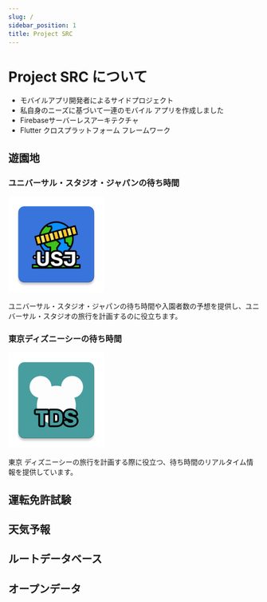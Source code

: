 ```yaml
---
slug: /
sidebar_position: 1
title: Project SRC
---
```


# Project SRC について

* モバイルアプリ開発者によるサイドプロジェクト
* 私自身のニーズに基づいて一連のモバイル アプリを作成しました
* Firebaseサーバーレスアーキテクチャ
* Flutter クロスプラットフォーム フレームワーク

## 遊園地

### ユニバーサル・スタジオ・ジャパンの待ち時間

[![usj](./img/usj_logo.png)][1]

ユニバーサル・スタジオ・ジャパンの待ち時間や入園者数の予想を提供し、ユニバーサル・スタジオの旅行を計画するのに役立ちます。

### 東京ディズニーシーの待ち時間

[![tds](./img/tds_logo.png)][2]

東京 ディズニーシーの旅行を計画する際に役立つ、待ち時間のリアルタイム情報を提供しています。

[1]: usj.md
[2]: tds.md

## 運転免許試験

## 天気予報

## ルートデータベース

## オープンデータ

